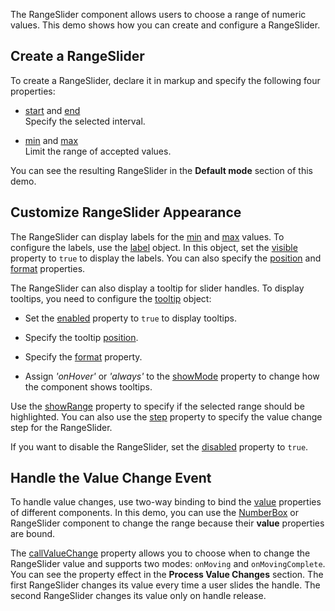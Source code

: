 The RangeSlider component allows users to choose a range of numeric values. This demo shows how you can create and configure a RangeSlider.

## Create a RangeSlider

To create a RangeSlider, declare it in markup and specify the following four properties:

- [start](/Documentation/ApiReference/UI_Components/dxRangeSlider/Configuration/#start) and [end](/Documentation/ApiReference/UI_Components/dxRangeSlider/Configuration/#end)    
Specify the selected interval.

- [min](/Documentation/ApiReference/UI_Components/dxRangeSlider/Configuration/#min) and [max](/Documentation/ApiReference/UI_Components/dxRangeSlider/Configuration/#max)    
Limit the range of accepted values.

You can see the resulting RangeSlider in the **Default mode** section of this demo.

## Customize RangeSlider Appearance

The RangeSlider can display labels for the [min](/Documentation/ApiReference/UI_Components/dxRangeSlider/Configuration/#min) and [max](/Documentation/ApiReference/UI_Components/dxRangeSlider/Configuration/#max) values. To configure the labels, use the [label](/Documentation/ApiReference/UI_Components/dxRangeSlider/Configuration/label/) object. In this object, set the [visible](/Documentation/ApiReference/UI_Components/dxRangeSlider/Configuration/label/#visible) property to `true` to display the labels. You can also specify the [position](/Documentation/ApiReference/UI_Components/dxRangeSlider/Configuration/label/#position) and [format](/Documentation/ApiReference/UI_Components/dxRangeSlider/Configuration/label/#format) properties.

The RangeSlider can also display a tooltip for slider handles. To display tooltips, you need to configure the [tooltip](/Documentation/ApiReference/UI_Components/dxRangeSlider/Configuration/tooltip/) object:

- Set the [enabled](/Documentation/ApiReference/UI_Components/dxRangeSlider/Configuration/tooltip/#enabled) property to `true` to display tooltips.

- Specify the tooltip [position](/Documentation/ApiReference/UI_Components/dxRangeSlider/Configuration/tooltip/#position).

- Specify the [format](/Documentation/ApiReference/UI_Components/dxRangeSlider/Configuration/tooltip/#format) property.

- Assign *'onHover'* or *'always'* to the [showMode](/Documentation/ApiReference/UI_Components/dxRangeSlider/Configuration/tooltip/#showMode) property to change how the component shows tooltips.

Use the [showRange](/Documentation/ApiReference/UI_Components/dxRangeSlider/Configuration/#showRange) property to specify if the selected range should be highlighted. You can also use the [step](/Documentation/ApiReference/UI_Components/dxRangeSlider/Configuration/#step) property to specify the value change step for the RangeSlider.

If you want to disable the RangeSlider, set the [disabled](/Documentation/ApiReference/UI_Components/dxRangeSlider/Configuration/#disabled) property to `true`.

## Handle the Value Change Event

To handle value changes, use two-way binding to bind the [value](/Documentation/ApiReference/UI_Components/dxRangeSlider/Configuration/#value) properties of different components. In this demo, you can use the [NumberBox](/Documentation/ApiReference/UI_Components/dxNumberBox/) or RangeSlider component to change the range because their **value** properties are bound.

The [callValueChange](/Documentation/ApiReference/UI_Components/dxRangeSlider/Configuration/#callValueChange) property allows you to choose when to change the RangeSlider value and supports two modes: `onMoving` and `onMovingComplete`. You can see the property effect in the **Process Value Changes** section. The first RangeSlider changes its value every time a user slides the handle. The second RangeSlider changes its value only on handle release.